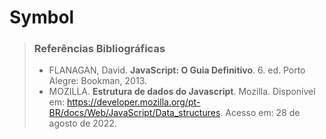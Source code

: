 # Symbol

> ### Referências Bibliográficas
> 
> - FLANAGAN, David. **JavaScript: O Guia Definitivo**. 6. ed. Porto Alegre: Bookman, 2013.
> - MOZILLA. **Estrutura de dados do Javascript**. Mozilla. Disponível em: https://developer.mozilla.org/pt-BR/docs/Web/JavaScript/Data_structures. Acesso em: 28 de agosto de 2022.